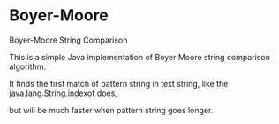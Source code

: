 Boyer-Moore
===========

Boyer-Moore String Comparison

This is a simple Java implementation of Boyer Moore string comparison algorithm.

It finds the first match of pattern string in text string, like the java.lang.String.indexof does,

but will be much faster when pattern string goes longer.
